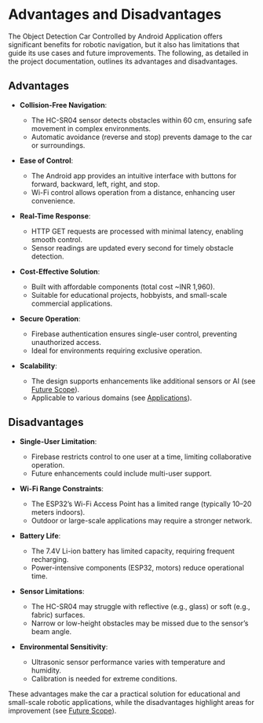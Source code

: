 # Advantages and Disadvantages

The Object Detection Car Controlled by Android Application offers significant benefits for robotic navigation, but it also has limitations that guide its use cases and future improvements. The following, as detailed in the project documentation, outlines its advantages and disadvantages.

## Advantages
- **Collision-Free Navigation**:
  - The HC-SR04 sensor detects obstacles within 60 cm, ensuring safe movement in complex environments.
  - Automatic avoidance (reverse and stop) prevents damage to the car or surroundings.

- **Ease of Control**:
  - The Android app provides an intuitive interface with buttons for forward, backward, left, right, and stop.
  - Wi-Fi control allows operation from a distance, enhancing user convenience.

- **Real-Time Response**:
  - HTTP GET requests are processed with minimal latency, enabling smooth control.
  - Sensor readings are updated every second for timely obstacle detection.

- **Cost-Effective Solution**:
  - Built with affordable components (total cost ~INR 1,960).
  - Suitable for educational projects, hobbyists, and small-scale commercial applications.

- **Secure Operation**:
  - Firebase authentication ensures single-user control, preventing unauthorized access.
  - Ideal for environments requiring exclusive operation.

- **Scalability**:
  - The design supports enhancements like additional sensors or AI (see [Future Scope](future_scope.markdown)).
  - Applicable to various domains (see [Applications](applications.markdown)).

## Disadvantages
- **Single-User Limitation**:
  - Firebase restricts control to one user at a time, limiting collaborative operation.
  - Future enhancements could include multi-user support.

- **Wi-Fi Range Constraints**:
  - The ESP32’s Wi-Fi Access Point has a limited range (typically 10–20 meters indoors).
  - Outdoor or large-scale applications may require a stronger network.

- **Battery Life**:
  - The 7.4V Li-ion battery has limited capacity, requiring frequent recharging.
  - Power-intensive components (ESP32, motors) reduce operational time.

- **Sensor Limitations**:
  - The HC-SR04 may struggle with reflective (e.g., glass) or soft (e.g., fabric) surfaces.
  - Narrow or low-height obstacles may be missed due to the sensor’s beam angle.

- **Environmental Sensitivity**:
  - Ultrasonic sensor performance varies with temperature and humidity.
  - Calibration is needed for extreme conditions.

These advantages make the car a practical solution for educational and small-scale robotic applications, while the disadvantages highlight areas for improvement (see [Future Scope](future_scope.markdown)).
